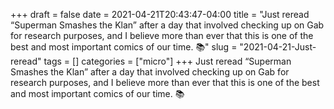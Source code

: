 +++draft = falsedate = 2021-04-21T20:43:47-04:00title = "Just reread “Superman Smashes the Klan” after a day that involved checking up on Gab for research purposes, and I believe more than ever that this is one of the best and most important comics of our time. 📚"slug = "2021-04-21-Just-reread"tags = []categories = ["micro"]+++Just reread “Superman Smashes the Klan” after a day that involved checking up on Gab for research purposes, and I believe more than ever that this is one of the best and most important comics of our time. 📚